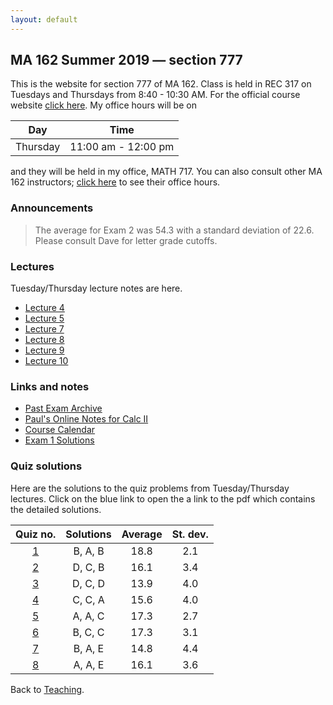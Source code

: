 ```yaml
---
layout: default
---
```


## [](#course) MA 162 Summer 2019 — section 777
This is the website for section 777 of MA 162. Class is held in REC 317 on Tuesdays and Thursdays from  8:40 - 10:30 AM. For the official course website [click here](https://www.math.purdue.edu/MA162). My office hours will be on

| Day       | Time                 |
| :-------: | :------------------: |
| Thursday  | 11:00 am - 12:00 pm  |

and they will be held in my office, MATH 717. You can also consult other MA 162 instructors; [click here](https://www.math.purdue.edu/academic/files/courses/2019summer/MA16200/16200OH.pdf) to see their office hours.

### [](#announce) Announcements
> The average for Exam 2 was 54.3 with a standard deviation of 22.6. Please consult Dave for letter grade cutoffs.

### [](#lectures) Lectures
Tuesday/Thursday lecture notes are here.

* [Lecture 4](notes/MA162_Notes_4.pdf)
* [Lecture 5](notes/MA162_Notes_5.pdf)
* [Lecture 7](notes/MA162_Notes_7.pdf)
* [Lecture 8](notes/MA162_Notes_8.pdf)
* [Lecture 9](notes/MA162_Notes_9.pdf)
* [Lecture 10](notes/MA162_Notes_10.pdf)

### [](#links) Links and notes
* [Past Exam Archive](https://www.math.purdue.edu/academic/courses/oldexams.php?course=MA16200)
* [Paul's Online Notes for Calc II](http://tutorial.math.lamar.edu/Classes/CalcII/CalcII.aspx)
* [Course Calendar](https://www.math.purdue.edu/academic/files/courses/2019summer/MA16200/162calendarSu18-1.pdf)
* [Exam 1 Solutions](notes/MA162_Exam_1.pdf)

### [](#sols) Quiz solutions
Here are the solutions to the quiz problems from Tuesday/Thursday lectures. Click on the blue link to open the a link to the pdf which contains the detailed solutions.

| Quiz no.                      | Solutions |  Average |  St. dev. |
| :---------------------------: | :-------: | :------: | :-------: |
| [1](quizzes/MA162_Quiz_1.pdf) | B, A, B   |     18.8 |       2.1 |
| [2](quizzes/MA162_Quiz_2.pdf) | D, C, B   |     16.1 |       3.4 |
| [3](quizzes/MA162_Quiz_3.pdf) | D, C, D   |     13.9 |       4.0 |
| [4](quizzes/MA162_Quiz_4.pdf) | C, C, A   |     15.6 |       4.0 |
| [5](quizzes/MA162_Quiz_5.pdf) | A, A, C   |     17.3 |       2.7 |
| [6](quizzes/MA162_Quiz_6.pdf) | B, C, C   |     17.3 |       3.1 |
| [7](quizzes/MA162_Quiz_7.pdf) | B, A, E   |     14.8 |       4.4 |
| [8](quizzes/MA162_Quiz_8.pdf) | A, A, E   |     16.1 |       3.6 |

Back to [Teaching](../#-teaching).
